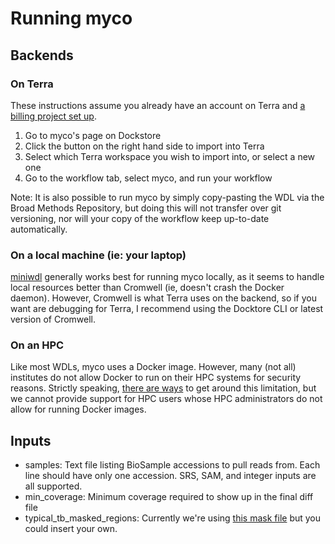 # Running myco

## Backends

### On Terra
These instructions assume you already have an account on Terra and [a billing project set up](https://support.terra.bio/hc/en-us/articles/360026182251-How-to-set-up-billing-in-Terra).
1. Go to myco's page on Dockstore
2. Click the button on the right hand side to import into Terra
3. Select which Terra workspace you wish to import into, or select a new one
4. Go to the workflow tab, select myco, and run your workflow

Note: It is also possible to run myco by simply copy-pasting the WDL via the Broad Methods Repository, but doing this will not transfer over git versioning, nor will your copy of the workflow keep up-to-date automatically.

### On a local machine (ie: your laptop)
[miniwdl](https://github.com/chanzuckerberg/miniwdl) generally works best for running myco locally, as it seems to handle local resources better than Cromwell (ie, doesn't crash the Docker daemon). However, Cromwell is what Terra uses on the backend, so if you want are debugging for Terra, I recommend using the Docktore CLI or latest version of Cromwell.

### On an HPC
Like most WDLs, myco uses a Docker image. However, many (not all) institutes do not allow Docker to run on their HPC systems for security reasons. Strictly speaking, [there are ways](https://docs.dockstore.org/en/stable/advanced-topics/docker-alternatives.html) to get around this limitation, but we cannot provide support for HPC users whose HPC administrators do not allow for running Docker images.

## Inputs
* samples: Text file listing BioSample accessions to pull reads from. Each line should have only one accession. SRS, SAM, and integer inputs are all supported.
* min_coverage: Minimum coverage required to show up in the final diff file
* typical_tb_masked_regions: Currently we're using [this mask file](https://github.com/iqbal-lab-org/cryptic_tb_callable_mask/blob/43ec21319209b23f648f32e4868bdf07cf09f2a0/R00000039_repregions.bed) but you could insert your own.